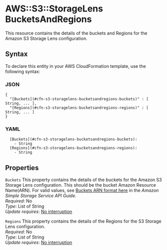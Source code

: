 # AWS::S3::StorageLens BucketsAndRegions<a name="aws-properties-s3-storagelens-bucketsandregions"></a>

This resource contains the details of the buckets and Regions for the Amazon S3 Storage Lens configuration\. 

## Syntax<a name="aws-properties-s3-storagelens-bucketsandregions-syntax"></a>

To declare this entity in your AWS CloudFormation template, use the following syntax:

### JSON<a name="aws-properties-s3-storagelens-bucketsandregions-syntax.json"></a>

```
{
  "[Buckets](#cfn-s3-storagelens-bucketsandregions-buckets)" : [ String, ... ],
  "[Regions](#cfn-s3-storagelens-bucketsandregions-regions)" : [ String, ... ]
}
```

### YAML<a name="aws-properties-s3-storagelens-bucketsandregions-syntax.yaml"></a>

```
  [Buckets](#cfn-s3-storagelens-bucketsandregions-buckets): 
    - String
  [Regions](#cfn-s3-storagelens-bucketsandregions-regions): 
    - String
```

## Properties<a name="aws-properties-s3-storagelens-bucketsandregions-properties"></a>

`Buckets`  <a name="cfn-s3-storagelens-bucketsandregions-buckets"></a>
This property contains the details of the buckets for the Amazon S3 Storage Lens configuration\. This should be the bucket Amazon Resource Name\(ARN\)\. For valid values, see [Buckets ARN format here](https://docs.aws.amazon.com/AmazonS3/latest/API/API_control_Include.html#API_control_Include_Contents) in the *Amazon Simple Storage Service API Guide*\.  
*Required*: No  
*Type*: List of String  
*Update requires*: [No interruption](https://docs.aws.amazon.com/AWSCloudFormation/latest/UserGuide/using-cfn-updating-stacks-update-behaviors.html#update-no-interrupt)

`Regions`  <a name="cfn-s3-storagelens-bucketsandregions-regions"></a>
This property contains the details of the Regions for the S3 Storage Lens configuration\.  
*Required*: No  
*Type*: List of String  
*Update requires*: [No interruption](https://docs.aws.amazon.com/AWSCloudFormation/latest/UserGuide/using-cfn-updating-stacks-update-behaviors.html#update-no-interrupt)